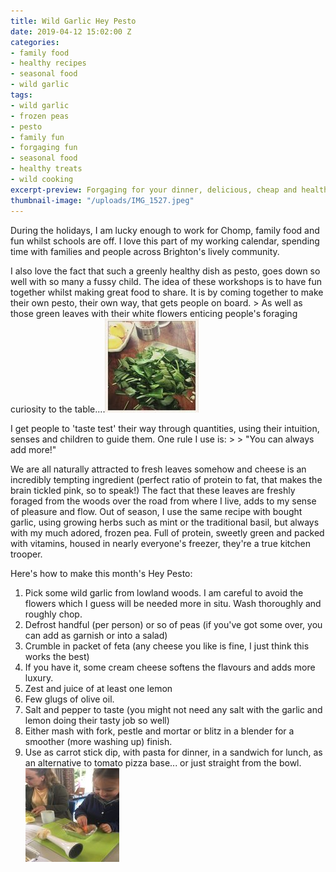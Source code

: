 ```yaml
---
title: Wild Garlic Hey Pesto
date: 2019-04-12 15:02:00 Z
categories:
- family food
- healthy recipes
- seasonal food
- wild garlic
tags:
- wild garlic
- frozen peas
- pesto
- family fun
- forgaging fun
- seasonal food
- healthy treats
- wild cooking
excerpt-preview: Forgaging for your dinner, delicious, cheap and healthy too!
thumbnail-image: "/uploads/IMG_1527.jpeg"
---
```


During the holidays, I am lucky enough to work for Chomp, family food and fun whilst schools are off.  I love this part of my working calendar, spending time with families and people across Brighton's lively community.

I also love the fact that such a greenly healthy dish as pesto, goes down so well with so many a fussy child.  The idea of these workshops is to have fun together whilst making great food to share.  It is by coming together to make their own pesto, their own way, that gets people on board.  > As well as those green leaves with their white flowers enticing people's foraging curiosity to the table....![IMG_1692.jpeg](/uploads/IMG_1692.jpeg)

I get people to 'taste test' their way through quantities, using their intuition, senses and children to guide them.  One rule I use is: > > "You can always add more!"

We are all naturally attracted to fresh leaves somehow and cheese is an incredibly tempting ingredient (perfect ratio of protein to fat, that makes the brain tickled pink, so to speak!)  The fact that these leaves are freshly foraged from the woods over the road from where I live, adds to my sense of pleasure and flow.  Out of season, I use the same recipe with bought garlic, using growing herbs such as mint or the traditional basil, but always with my much adored, frozen pea.  Full of protein, sweetly green and packed with vitamins, housed in nearly everyone's freezer, they're a true kitchen trooper.

Here's how to make this month's Hey Pesto:

1.  Pick some wild garlic from lowland woods. I am careful to avoid the flowers which I guess will be needed more in situ. Wash thoroughly and roughly chop.
2. Defrost handful (per person) or so of peas (if you've got some over, you can add as garnish or into a salad)
3.  Crumble in packet of feta (any cheese you like is fine, I just think this works the best)
4. If you have it, some cream cheese softens the flavours and adds more luxury.
5. Zest and juice of at least one lemon
6. Few glugs of olive oil.
7. Salt and pepper to taste (you might not need any salt with the garlic and lemon doing their tasty job so well)
8. Either mash with fork, pestle and mortar or blitz in a blender for a smoother (more washing up) finish.
9. Use as carrot stick dip, with pasta for dinner, in a sandwich for lunch, as an alternative to tomato pizza base... or just straight from the bowl.![IMG_1626.jpeg](/uploads/IMG_1626.jpeg)